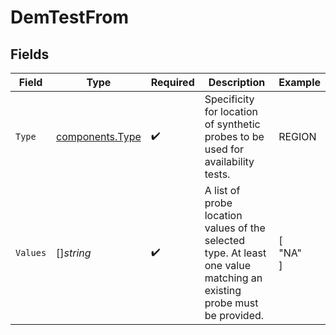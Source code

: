 # DemTestFrom


## Fields

| Field                                                                                                                 | Type                                                                                                                  | Required                                                                                                              | Description                                                                                                           | Example                                                                                                               |
| --------------------------------------------------------------------------------------------------------------------- | --------------------------------------------------------------------------------------------------------------------- | --------------------------------------------------------------------------------------------------------------------- | --------------------------------------------------------------------------------------------------------------------- | --------------------------------------------------------------------------------------------------------------------- |
| `Type`                                                                                                                | [components.Type](../../models/components/type.md)                                                                    | :heavy_check_mark:                                                                                                    | Specificity for location of synthetic probes to be used for availability tests.                                       | REGION                                                                                                                |
| `Values`                                                                                                              | []*string*                                                                                                            | :heavy_check_mark:                                                                                                    | A list of probe location values of the selected type. At least one value matching an existing probe must be provided. | [<br/>"NA"<br/>]                                                                                                      |
